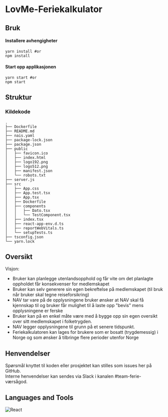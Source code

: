 # LovMe-Feriekalkulator


## Bruk

#### Installere avhengigheter
```
yarn install #or
npm install
```

#### Start opp applikasjonen
```
yarn start #or
npm start
```


## Struktur
### Kildekode
```
.
├── Dockerfile
├── README.md
├── nais.yaml
├── package-lock.json
├── package.json
├── public
│   ├── favicon.ico
│   ├── index.html
│   ├── logo192.png
│   ├── logo512.png
│   ├── manifest.json
│   └── robots.txt
├── server.js
├── src
│   ├── App.css
│   ├── App.test.tsx
│   ├── App.tsx
│   ├── Dockerfile
│   ├── components
│   │   ├── Dato.tsx
│   │   └── TestComponent.tsx
│   ├── index.tsx
│   ├── react-app-env.d.ts
│   ├── reportWebVitals.ts
│   └── setupTests.ts
├── tsconfig.json
└── yarn.lock
```


## Oversikt

Visjon:

- Bruker kan planlegge utenlandsopphold og får vite om det planlagte oppholdet får konsekvenser for medlemskapet
- Bruker kan selv generere sin egen bekreftelse på medlemskapet (til bruk når bruker skal tegne reiseforsikring)
- NAV tar vare på de opplysningene bruker ønsker at NAV skal få kjennskap til og bruker får mulighet til å laste opp "bevis" mens opplysningene er ferske
- Bruker kan på en enkel måte være med å bygge opp sin egen oversikt over sitt medlemskapet i folketrygden.
- NAV legger opplysningene til grunn på et senere tidspunkt.
- Feriekalkulatoren kan lages for brukere som er bosatt (trygdemessig) i Norge og som ønsker å tilbringe flere perioder utenfor Norge


## Henvendelser

Spørsmål knyttet til koden eller prosjektet kan stilles som issues her på GitHub.  
Interne henvendelser kan sendes via Slack i kanalen #team-ferie-værsågod.

## Languages and Tools
![React](https://img.shields.io/badge/react-%2320232a.svg?style=for-the-badge&logo=react&logoColor=%2361DAFB)



